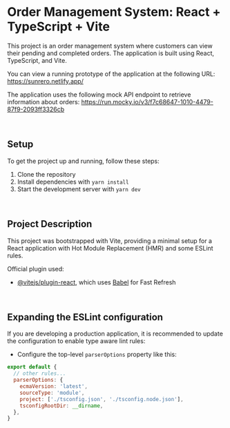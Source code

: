 # Order Management System: React + TypeScript + Vite

This project is an order management system where customers can view their pending and completed orders. The application is built using React, TypeScript, and Vite.

You can view a running prototype of the application at the following URL: https://sunrero.netlify.app/

The application uses the following mock API endpoint to retrieve information about orders: https://run.mocky.io/v3/f7c68647-1010-4479-87f9-2093ff3326cb

<br />

## Setup

To get the project up and running, follow these steps:

1. Clone the repository
2. Install dependencies with `yarn install`
3. Start the development server with `yarn dev`

<br />

## Project Description

This project was bootstrapped with Vite, providing a minimal setup for a React application with Hot Module Replacement (HMR) and some ESLint rules.

Official plugin used:

- [@vitejs/plugin-react](https://github.com/vitejs/vite-plugin-react/blob/main/packages/plugin-react/README.md), which uses [Babel](https://babeljs.io/) for Fast Refresh  

<br />

## Expanding the ESLint configuration

If you are developing a production application, it is recommended to update the configuration to enable type aware lint rules:

- Configure the top-level `parserOptions` property like this:

```js
export default {
  // other rules...
  parserOptions: {
    ecmaVersion: 'latest',
    sourceType: 'module',
    project: ['./tsconfig.json', './tsconfig.node.json'],
    tsconfigRootDir: __dirname,
  },
}